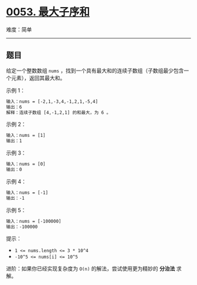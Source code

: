 # [0053. 最大子序和](https://leetcode-cn.com/problems/maximum-subarray)

难度：简单

---

## 题目

给定一个整数数组 `nums` ，找到一个具有最大和的连续子数组（子数组最少包含一个元素），返回其最大和。

示例 1：

```txt
输入：nums = [-2,1,-3,4,-1,2,1,-5,4]
输出：6
解释：连续子数组 [4,-1,2,1] 的和最大，为 6 。
```

示例 2：

```txt
输入：nums = [1]
输出：1
```

示例 3：

```txt
输入：nums = [0]
输出：0
```

示例 4：

```txt
输入：nums = [-1]
输出：-1
```

示例 5：

```txt
输入：nums = [-100000]
输出：-100000
```

提示：

- `1 <= nums.length <= 3 * 10^4`
- `-10^5 <= nums[i] <= 10^5`

进阶：如果你已经实现复杂度为 `O(n)` 的解法，尝试使用更为精妙的 **分治法** 求解。
